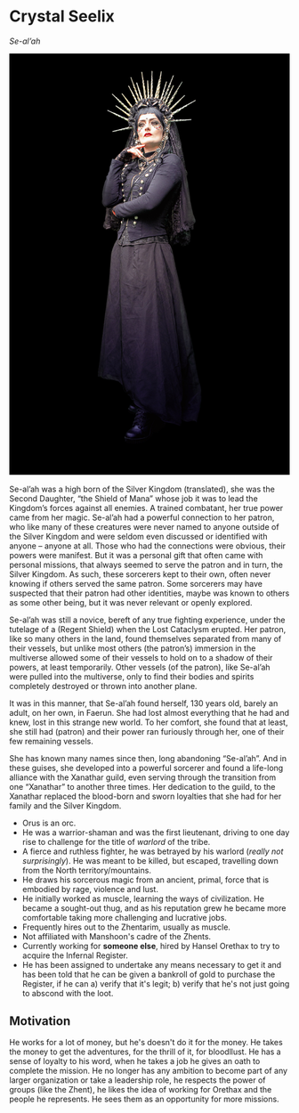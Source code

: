 # Crystal Seelix 
*Se-al’ah*

![image](https://github.com/gregofgreg5/magick-ink2020/blob/main/images/crystal-seenix.png?raw=true)


Se-al’ah was a high born of the Silver Kingdom (translated), she was the Second Daughter, “the Shield of Mana” whose job it was to lead the Kingdom’s forces against all enemies. A trained combatant, her true power came from her magic. Se-al’ah had a powerful connection to her patron, who like many of these creatures were never named to anyone outside of the Silver Kingdom and were seldom even discussed or identified with anyone – anyone at all. Those who had the connections were obvious, their powers were manifest. But it was a personal gift that often came with personal missions, that always seemed to serve the patron and in turn, the Silver Kingdom. As such, these sorcerers kept to their own, often never knowing if others served the same patron. Some sorcerers may have suspected that their patron had other identities, maybe was known to others as some other being, but it was never relevant or openly explored.

Se-al’ah was still a novice, bereft of any true fighting experience, under the tutelage of a (Regent Shield) when the Lost Cataclysm erupted. Her patron, like so many others in the land, found themselves separated from many of their vessels, but unlike most others (the patron’s) immersion in the multiverse allowed some of their vessels to hold on to a shadow of their powers, at least temporarily. Other vessels (of the patron), like Se-al’ah were pulled into the multiverse, only to find their bodies and spirits completely destroyed or thrown into another plane.

It was in this manner, that Se-al’ah found herself, 130 years old, barely an adult, on her own, in Faerun. She had lost almost everything that he had and knew, lost in this strange new world. To her comfort, she found that at least, she still had (patron) and their power ran furiously through her, one of their few remaining vessels.

She has known many names since then, long abandoning “Se-al’ah”. And in these guises, she developed into a powerful sorcerer and found a life-long alliance with the Xanathar guild, even serving through the transition from one “Xanathar” to another three times. Her dedication to the guild, to the Xanathar replaced the blood-born and sworn loyalties that she had for her family and the Silver Kingdom. 





* Orus is an orc.
* He was a warrior-shaman and was the first lieutenant, driving to one day rise to challenge for the title of *warlord* of the tribe.
* A fierce and ruthless fighter, he was betrayed by his warlord (*really not surprisingly*). He was meant to be killed, but escaped, travelling down from the North territory/mountains.
* He draws his sorcerous magic from an ancient, primal, force that is embodied by rage, violence and lust.
* He initially worked as muscle, learning the ways of civilization. He became a sought-out thug, and as his reputation grew he became more comfortable taking more challenging and lucrative jobs.
* Frequently hires out to the Zhentarim, usually as muscle.
* Not affiliated with Manshoon's cadre of the Zhents.
* Currently working for **someone else**, hired by Hansel Orethax to try to acquire the Infernal Register.
* He has been assigned to undertake any means necessary to get it and has been told that he can be given a bankroll of gold to purchase the Register, if he can a) verify that it's legit; b) verify that he's not just going to abscond with the loot.
>
## Motivation
He works for a lot of money, but he's doesn't do it for the money. He takes the money to get the adventures, for the thrill of it, for bloodllust. 
He has a sense of loyalty to his word, when he takes a job he gives an oath to complete the mission.
He no longer has any ambition to become part of any larger organization or take a leadership role, he respects the power of groups (like the Zhent), he likes the idea of working for Orethax and the people he represents. He sees them as an opportunity for more missions.
